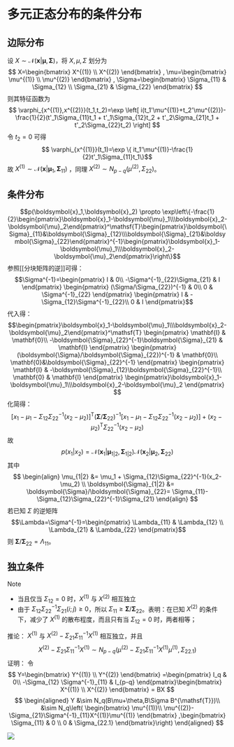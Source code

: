 # 多元正态分布的条件分布

## 边际分布

设 $X \sim \mathcal{N}(\boldsymbol{x}|\boldsymbol{\mu},\boldsymbol{\Sigma})$，将 $X,\mu,\Sigma$ 划分为
$$
X=\begin{bmatrix} 
    X^{(1)} \\
    X^{(2)}  
\end{bmatrix} ,
\mu=\begin{bmatrix} 
    \mu^{(1)} \\
    \mu^{(2)}  
\end{bmatrix} ,
\Sigma=\begin{bmatrix} 
    \Sigma_{11} & \Sigma_{12} \\
    \Sigma_{21} & \Sigma_{22}
\end{bmatrix}
$$
则其特征函数为
$$ \varphi_{x^{(1)},x^{(2)}}(t_1,t_2)=\exp \left[ i(t_1'\mu^{(1)}+t_2'\mu^{(2)})-\frac{1}{2}(t'_1\Sigma_{11}t_1 + t'_1\Sigma_{12}t_2 + t'_2\Sigma_{21}t_1 + t'_2\Sigma_{22}t_2) \right] $$
令 $t_2=0$ 可得
$$ \varphi_{x^{(1)}}(t_1)=\exp \{ it_1'\mu^{(1)}-\frac{1}{2}t'_1\Sigma_{11}t_1\}$$
故 $X^{(1)} \sim \mathcal{N}(\boldsymbol{x}|\boldsymbol{\mu}_{1},\boldsymbol{\Sigma}_{11})$ ，同理  $X^{(2)} \sim N_{p-q}(\mu^{(2)},\Sigma_{22})$。

## 条件分布


$$p(\boldsymbol{x}_1,\boldsymbol{x}_2) \propto \exp\left\{-\frac{1}{2}\begin{pmatrix}\boldsymbol{x}_1-\boldsymbol{\mu}_1\\\boldsymbol{x}_2-\boldsymbol{\mu}_2\end{pmatrix}^\mathsf{T}\begin{pmatrix}\boldsymbol{\Sigma}_{11}&\boldsymbol{\Sigma}_{12}\\\boldsymbol{\Sigma}_{21}&\boldsymbol{\Sigma}_{22}\end{pmatrix}^{-1}\begin{pmatrix}\boldsymbol{x}_1-\boldsymbol{\mu}_1\\\boldsymbol{x}_2-\boldsymbol{\mu}_2\end{pmatrix}\right\}$$
参照[[分块矩阵的逆]]可得：
$$\Sigma^{-1}=\begin{pmatrix} 
    I & 0\\
    -\Sigma^{-1}_{22}\Sigma_{21} & I
\end{pmatrix} \begin{pmatrix} 
    (\Sigma/\Sigma_{22})^{-1} & 0\\
    0 & \Sigma^{-1}_{22}
\end{pmatrix} \begin{pmatrix} 
    I & -\Sigma_{12}\Sigma^{-1}_{22}\\
    0 & I
\end{pmatrix}$$
代入得：
$$\begin{pmatrix}\boldsymbol{x}_1-\boldsymbol{\mu}_1\\\boldsymbol{x}_2-\boldsymbol{\mu}_2\end{pmatrix}^\mathsf{T}
\begin{pmatrix} 
\mathbf{I} & \mathbf{0}\\
-\boldsymbol{\Sigma}_{22}^{-1}\boldsymbol{\Sigma}_{21} & \mathbf{I}
\end{pmatrix}
\begin{pmatrix}(\boldsymbol{\Sigma}/\boldsymbol{\Sigma}_{22})^{-1} & \mathbf{0}\\
\mathbf{0}&\boldsymbol{\Sigma}_{22}^{-1}
\end{pmatrix}
\begin{pmatrix} 
\mathbf{I} & -\boldsymbol{\Sigma}_{12}\boldsymbol{\Sigma}_{22}^{-1}\\
\mathbf{0} & \mathbf{I}
\end{pmatrix}
\begin{pmatrix}\boldsymbol{x}_1-\boldsymbol{\mu}_1\\\boldsymbol{x}_2-\boldsymbol{\mu}_2
\end{pmatrix} 
$$
化简得：
$$ [x_1-\mu_1-\Sigma_{12}\Sigma_{22}^{-1}(x_2-\mu_2)]^\mathsf{T} (\boldsymbol{\Sigma}/\boldsymbol{\Sigma}_{22})^{-1}[x_1-\mu_1-\Sigma_{12}\Sigma_{22}^{-1}(x_2-\mu_2)]+(x_2-\mu_2)^\mathsf{T}\Sigma_{22}^{-1}(x_2-\mu_2) $$
故 
$$p(x_1|x_2)=\mathcal{N}(\boldsymbol{x}_1|\boldsymbol{\mu}_{1|2},\boldsymbol{\Sigma}_{1|2})\mathcal{N}(\boldsymbol{x}_2|\boldsymbol{\mu}_2,\boldsymbol{\Sigma}_{22})$$
其中
$$ \begin{align}
\mu_{1|2} &= \mu_1 + \Sigma_{12}\Sigma_{22}^{-1}(x_2-\mu_2) \\
\boldsymbol{\Sigma}_{1|2} &= \boldsymbol{\Sigma}/\boldsymbol{\Sigma}_{22}= \Sigma_{11}-\Sigma_{12}\Sigma_{22}^{-1}\Sigma_{21}
\end{align} $$
若已知 $\Sigma$ 的逆矩阵 
$$\Lambda=\Sigma^{-1}=\begin{pmatrix}
\Lambda_{11} & \Lambda_{12} \\
\Lambda_{21} & \Lambda_{22}
\end{pmatrix}$$
则 $\boldsymbol{\Sigma}/\boldsymbol{\Sigma}_{22}= \Lambda_{11}$。

## 独立条件

>[!note]
>+ 当且仅当 $\Sigma_{12}=0$ 时，$X^{(1)}$ 与 $X^{(2)}$ 相互独立
>+ 由于 $\Sigma_{12}\Sigma^{-1}_{22}\Sigma_{21}(i;j)\ge 0$，所以 $\Sigma_{11} \ge \boldsymbol{\Sigma}/\boldsymbol{\Sigma}_{22}$。表明：在已知 $X^{(2)}$ 的条件下，减少了 $X^{(1)}$ 的散布程度，而且只有当 $\Sigma_{12}=0$ 时，两者相等；


推论：
$X^{(1)}$ 与 $X^{(2)}-\Sigma_{21}\Sigma^{-1}_{11}X^{(1)}$ 相互独立，并且
$$
X^{(2)}-\Sigma_{21}\Sigma^{-1}_{11}X^{(1)} \sim N_{p-q}(\mu^{(2)}-\Sigma_{21}\Sigma^{-1}_{11}X^{(1)}\mu^{(1)},\Sigma_{22.1})
$$
证明：
令
$$
Y=\begin{bmatrix} 
    Y^{(1)} \\
    Y^{(2)}  
\end{bmatrix} =\begin{pmatrix} 
    I_q & 0\\
    -\Sigma_{12} \Sigma^{-1}_{11} & I_{p-q} 
\end{pmatrix}\begin{bmatrix} 
    X^{(1)} \\
    X^{(2)}  
\end{bmatrix} = BX
$$
$$
\begin{aligned}
 Y &\sim N_q(B\mu+\theta,B\Sigma B^{\mathsf{T}})\\
 &\sim N_q\left( \begin{bmatrix} 
    \mu^{(1)}\\
    \mu^{(2)}-\Sigma_{21}\Sigma^{-1}_{11}X^{(1)}\mu^{(1)}
 \end{bmatrix} ,\begin{bmatrix} 
    \Sigma_{11} & 0 \\
    0 & \Sigma_{22.1}
 \end{bmatrix}\right)
\end{aligned}
$$

![](推论%203.2.3.png)
